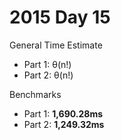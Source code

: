 # 2015 Day 15

General Time Estimate
- Part 1: θ(n!) 
- Part 2: θ(n!)

Benchmarks
- Part 1: **1,690.28ms**
- Part 2: **1,249.32ms**



